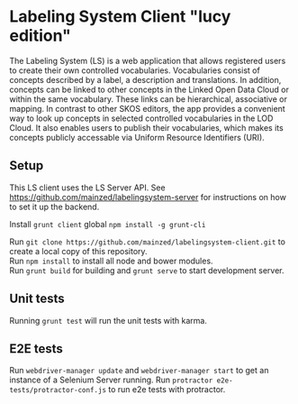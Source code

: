 # Labeling System Client "lucy edition"

The Labeling System (LS) is a web application that allows registered users to create their own controlled vocabularies. Vocabularies consist of concepts described by a label, a description and translations. In addition, concepts can be linked to other concepts in the Linked Open Data Cloud or within the same vocabulary. These links can be hierarchical, associative or mapping. In contrast to other SKOS editors, the app provides a convenient way to look up concepts in selected controlled vocabularies in the LOD Cloud. It also enables users to publish their vocabularies, which makes its concepts publicly accessable via Uniform Resource Identifiers (URI).

## Setup
This LS client uses the LS Server API. See https://github.com/mainzed/labelingsystem-server for instructions on how to set it up the backend.

Install `grunt client` global `npm install -g grunt-cli`

Run `git clone https://github.com/mainzed/labelingsystem-client.git` to create a local copy of this repository.  
Run `npm install` to install all node and bower modules.  
Run `grunt build` for building and `grunt serve` to start development server.  

## Unit tests
Running `grunt test` will run the unit tests with karma.

## E2E tests
Run `webdriver-manager update` and `webdriver-manager start` to get an instance of a Selenium Server running.
Run `protractor e2e-tests/protractor-conf.js` to run e2e tests with protractor.
